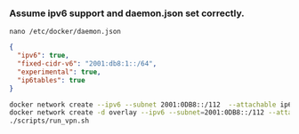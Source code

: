  
### Assume ipv6 support and daemon.json set correctly.
`nano /etc/docker/daemon.json`

```json
{
  "ipv6": true,
  "fixed-cidr-v6": "2001:db8:1::/64",
  "experimental": true,
  "ip6tables": true
}
```

```bash
docker network create --ipv6 --subnet 2001:0DB8::/112  --attachable ip6net
docker network create -d overlay --ipv6 --subnet=2001:0DB8::/112 --attachable ip6net
./scripts/run_vpn.sh
 ```